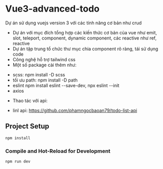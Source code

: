 # Vue3-advanced-todo

Dự án sử dụng vuejs version 3 với các tính năng cơ bản như crud
- Dự án với mục đích tổng hợp các kiến thức cơ bản của vue như emit, slot, teleport, component, dynamic component, các reactive như ref, reactive
- Dự án tập trung tổ chức thư mục chia component rõ ràng, tái sử dụng code
- Công nghệ hỗ trợ tailwind css
- Một số package cài thêm như:
+ scss: npm install -D scss
+ tối ưu path: npm install -D path
+ eslint npm install eslint --save-dev, npx eslint --init
+ axios
- Thao tác với api:
+ linl api: https://github.com/phamngocbaoan79/todo-list-api

## Project Setup

```sh
npm install
```

### Compile and Hot-Reload for Development

```sh
npm run dev
```
